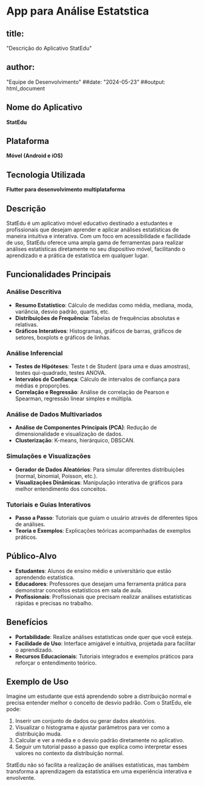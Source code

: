 # App para Análise Estatstica


## title: 
  "Descrição do Aplicativo StatEdu"
## author: 
  "Equipe de Desenvolvimento"
##date: 
  "2024-05-23"
##output: 
  html_document


## Nome do Aplicativo

**StatEdu**

## Plataforma

**Móvel (Android e iOS)**

## Tecnologia Utilizada

**Flutter para desenvolvimento multiplataforma**

## Descrição

StatEdu é um aplicativo móvel educativo destinado a estudantes e profissionais que desejam aprender e aplicar análises estatísticas de maneira intuitiva e interativa. Com um foco em acessibilidade e facilidade de uso, StatEdu oferece uma ampla gama de ferramentas para realizar análises estatísticas diretamente no seu dispositivo móvel, facilitando o aprendizado e a prática de estatística em qualquer lugar.

## Funcionalidades Principais

### Análise Descritiva

- **Resumo Estatístico**: Cálculo de medidas como média, mediana, moda, variância, desvio padrão, quartis, etc.
- **Distribuições de Frequência**: Tabelas de frequências absolutas e relativas.
- **Gráficos Interativos**: Histogramas, gráficos de barras, gráficos de setores, boxplots e gráficos de linhas.

### Análise Inferencial

- **Testes de Hipóteses**: Teste t de Student (para uma e duas amostras), testes qui-quadrado, testes ANOVA.
- **Intervalos de Confiança**: Cálculo de intervalos de confiança para médias e proporções.
- **Correlação e Regressão**: Análise de correlação de Pearson e Spearman, regressão linear simples e múltipla.

### Análise de Dados Multivariados

- **Análise de Componentes Principais (PCA)**: Redução de dimensionalidade e visualização de dados.
- **Clusterização**: K-means, hierárquico, DBSCAN.

### Simulações e Visualizações

- **Gerador de Dados Aleatórios**: Para simular diferentes distribuições (normal, binomial, Poisson, etc.).
- **Visualizações Dinâmicas**: Manipulação interativa de gráficos para melhor entendimento dos conceitos.

### Tutoriais e Guias Interativos

- **Passo a Passo**: Tutoriais que guiam o usuário através de diferentes tipos de análises.
- **Teoria e Exemplos**: Explicações teóricas acompanhadas de exemplos práticos.

## Público-Alvo

- **Estudantes**: Alunos de ensino médio e universitário que estão aprendendo estatística.
- **Educadores**: Professores que desejam uma ferramenta prática para demonstrar conceitos estatísticos em sala de aula.
- **Profissionais**: Profissionais que precisam realizar análises estatísticas rápidas e precisas no trabalho.

## Benefícios

- **Portabilidade**: Realize análises estatísticas onde quer que você esteja.
- **Facilidade de Uso**: Interface amigável e intuitiva, projetada para facilitar o aprendizado.
- **Recursos Educacionais**: Tutoriais integrados e exemplos práticos para reforçar o entendimento teórico.

## Exemplo de Uso

Imagine um estudante que está aprendendo sobre a distribuição normal e precisa entender melhor o conceito de desvio padrão. Com o StatEdu, ele pode:

1. Inserir um conjunto de dados ou gerar dados aleatórios.
2. Visualizar o histograma e ajustar parâmetros para ver como a distribuição muda.
3. Calcular e ver a média e o desvio padrão diretamente no aplicativo.
4. Seguir um tutorial passo a passo que explica como interpretar esses valores no contexto da distribuição normal.

StatEdu não só facilita a realização de análises estatísticas, mas também transforma a aprendizagem da estatística em uma experiência interativa e envolvente.
